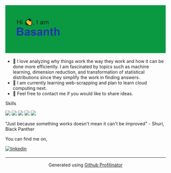 <img src = "https://github.com/basanth2191/basanth2191/blob/main/download.png" >

-  👀 I love analyzing why things work the way they work and how it can be done more efficiently. I am fascinated by topics such as machine learning, dimension reduction, and transformation of statistical distributions since they simplify the work in finding answers.
- 🌱 I am currently learning web-scrapping and plan to learn cloud computing next.
- 💞️ Feel free to contact me if you would like to share ideas.

Skills

<img src = "https://img.shields.io/badge/Code-Python-red" >  <img src = "https://img.shields.io/badge/Code-R-green" >  <img src = "https://img.shields.io/badge/Tools-PostgreSQL-blue" >  <img src = "https://img.shields.io/badge/Tools-Tableau-yellow" >  <img src = "https://img.shields.io/badge/Code-SAS-blueviolet" >

"Just because something works doesn't mean it can't be improved"  - Shuri, Black Panther


You can find me on,

<a href="https://www.linkedin.com/in/basanth-shankar" target="_blank">
<img src=https://img.shields.io/badge/linkedin-%231E77B5.svg?&style=for-the-badge&logo=linkedin&logoColor=white alt=linkedin style="margin-bottom: 5px;" />
</a>  

<br />

----
<div align="center">Generated using <a href="https://profilinator.rishav.dev/" target="_blank">Github Profilinator</a></div>

<!---
basanth2191/basanth2191 is a ✨ special ✨ repository because its `README.md` (this file) appears on your GitHub profile.
You can click the Preview link to take a look at your changes.
--->
